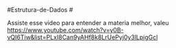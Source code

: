 #Estrutura-de-Dados #

Assiste esse video para entender a materia melhor, valeu 
https://www.youtube.com/watch?v=y0B-vQI6Tiw&list=PLxI8Can9yAHf8k8LrUePyj0y3lLpigGcl
